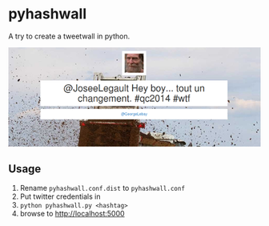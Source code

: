 pyhashwall
==========

A try to create a tweetwall in python.

![Screenshot](screenshot.png)

## Usage ##
1. Rename `pyhashwall.conf.dist` to `pyhashwall.conf`
2. Put twitter credentials in
3. `python pyhashwall.py <hashtag>`
4. browse to [http://localhost:5000](http://localhost:5000)
